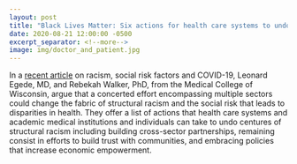 ```yaml
---
layout: post
title: "Black Lives Matter: Six actions for health care systems to undo structural racism"
date: 2020-08-21 12:00:00 -0500
excerpt_separator: <!--more-->
image: img/doctor_and_patient.jpg
---
```


In a [recent article][recent-article] on racism, social risk factors and COVID-19, Leonard Egede, MD, and Rebekah Walker, PhD, from the Medical College of <!--more--> Wisconsin, argue that a concerted effort encompassing multiple sectors could change the fabric of structural racism and the social risk that leads to disparities in health. They offer a list of actions that health care systems and academic medical institutions and individuals can take to undo centures of structural racism including building cross-sector partnerships, remaining consist in efforts to build trust with communities, and embracing policies that increase economic empowerment.

[recent-article]: http://r20.rs6.net/tn.jsp?f=001SIy07b_qfuiDOANx7i28Q2GMT4xq7afnxLBYcNXkQvNTQsi7O04uKLihrMlzENZCcnzRvqLzr8dVolUl_yZshqnVcv0nYhYYl0Q7COK3BXL-CNOHlPqmSqQM6LxKUdyc6NALy1MTi7OefTdijDGM6230Q0dahdiEtCASJDTwg4a0ZarC58p-MSrW1STFfpj8Cnn5GwxGmxxcf5bpnMuM5_7-UyAmRUVmMeheM1wWObo=&c=fSZTNosNsX6Ww6fgY8NniYmNOeEF9rmIkC9Cm-P3rnzCPfFrPg9Wkg==&ch=EfxYkgmegn_vIBsHtdT0DS9OGwG_hwg27IPbDhrrx52Ca0-tmGaFEA==
